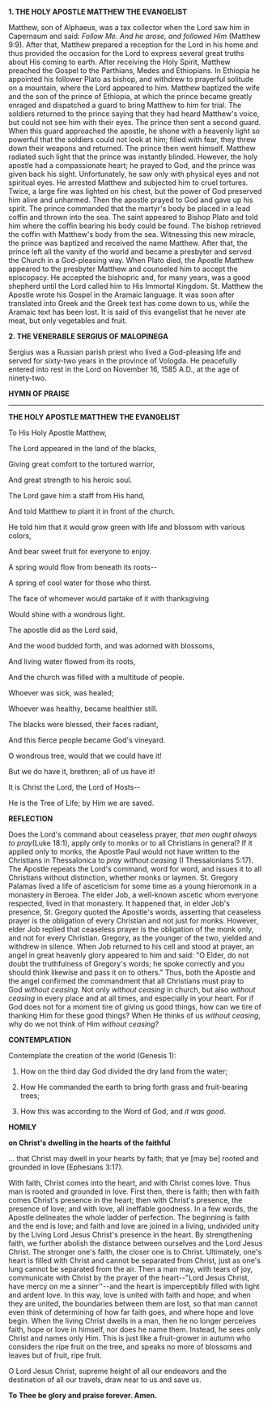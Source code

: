
**1. THE HOLY APOSTLE MATTHEW THE EVANGELIST**

Matthew, son of Alphaeus, was a tax collector when the Lord saw him in Capernaum and said: *Follow Me. And he arose, and followed Him* (Matthew 9:9). After that, Matthew prepared a reception for the Lord in his home and thus provided the occasion for the Lord to express several great truths about His coming to earth. After receiving the Holy Spirit, Matthew preached the Gospel to the Parthians, Medes and Ethiopians. In Ethiopia he appointed his follower Plato as bishop, and withdrew to prayerful solitude on a mountain, where the Lord appeared to him. Matthew baptized the wife and the son of the prince of Ethiopia, at which the prince became greatly enraged and dispatched a guard to bring Matthew to him for trial. The soldiers returned to the prince saying that they had heard Matthew's voice, but could not see him with their eyes. The prince then sent a second guard. When this guard approached the apostle, he shone with a heavenly light so powerful that the soldiers could not look at him; filled with fear, they threw down their weapons and returned. The prince then went himself. Matthew radiated such light that the prince was instantly blinded. However, the holy apostle had a compassionate heart; he prayed to God, and the prince was given back his sight. Unfortunately, he saw only with physical eyes and not spiritual eyes. He arrested Matthew and subjected him to cruel tortures. Twice, a large fire was lighted on his chest, but the power of God preserved him alive and unharmed. Then the apostle prayed to God and gave up his spirit. The prince commanded that the martyr's body be placed in a lead coffin and thrown into the sea. The saint appeared to Bishop Plato and told him where the coffin bearing his body could be found. The bishop retrieved the coffin with Matthew's body from the sea. Witnessing this new miracle, the prince was baptized and received the name Matthew. After that, the prince left all the vanity of the world and became a presbyter and served the Church in a God-pleasing way. When Plato died, the Apostle Matthew appeared to the presbyter Matthew and counseled him to accept the episcopacy. He accepted the bishopric and, for many years, was a good shepherd until the Lord called him to His Immortal Kingdom. St. Matthew the Apostle wrote his Gospel in the Aramaic language. It was soon after translated into Greek and the Greek text has come down to us, while the Aramaic text has been lost. It is said of this evangelist that he never ate meat, but only vegetables and fruit.

**2. THE VENERABLE SERGIUS OF MALOPINEGA**

Sergius was a Russian parish priest who lived a God-pleasing life and served for sixty-two years in the province of Vologda. He peacefully entered into rest in the Lord on November 16, 1585 A.D., at the age of ninety-two.



**HYMN OF PRAISE**
****

**THE HOLY APOSTLE MATTHEW THE EVANGELIST**

To His Holy Apostle Matthew,

The Lord appeared in the land of the blacks,

Giving great comfort to the tortured warrior,

And great strength to his heroic soul.

The Lord gave him a staff from His hand,

And told Matthew to plant it in front of the church.

He told him that it would grow green with life and blossom with various colors,

And bear sweet fruit for everyone to enjoy.

A spring would flow from beneath its roots--

A spring of cool water for those who thirst.

The face of whomever would partake of it with thanksgiving

Would shine with a wondrous light.

The apostle did as the Lord said,

And the wood budded forth, and was adorned with blossoms,

And living water flowed from its roots,

And the church was filled with a multitude of people.

Whoever was sick, was healed;

Whoever was healthy, became healthier still.

The blacks were blessed, their faces radiant,

And this fierce people became God's vineyard.

O wondrous tree, would that we could have it!

But we do have it, brethren; all of us have it!

It is Christ the Lord, the Lord of Hosts--

He is the Tree of Life; by Him we are saved.


**REFLECTION**

Does the Lord's command about ceaseless prayer, *that men ought always to pray*(Luke 18:1), apply only to monks or to all Christians in general? If it applied only to monks, the Apostle Paul would not have written to the Christians in Thessalonica to *pray without ceasing* (I Thessalonians 5:17). The Apostle repeats the Lord's command, word for word, and issues it to all Christians without distinction, whether monks or laymen. St. Gregory Palamas lived a life of asceticism for some time as a young hieromonk in a monastery in Beroea. The elder Job, a well-known ascetic whom everyone respected, lived in that monastery. It happened that, in elder Job's presence, St. Gregory quoted the Apostle's words, asserting that ceaseless prayer is the obligation of every Christian and not just for monks. However, elder Job replied that ceaseless prayer is the obligation of the monk only, and not for every Christian. Gregory, as the younger of the two, yielded and withdrew in silence. When Job returned to his cell and stood at prayer, an angel in great heavenly glory appeared to him and said: "O Elder, do not doubt the truthfulness of Gregory's words; he spoke correctly and you should think likewise and pass it on to others." Thus, both the Apostle and the angel confirmed the commandment that all Christians must pray to God *without ceasing*. Not only *without ceasing* in church, but also *without ceasing* in every place and at all times, and especially in your heart. For if God does not for a moment tire of giving us good things, how can we tire of thanking Him for these good things? When He thinks of us *without ceasing*, why do we not think of Him *without ceasing*?



**CONTEMPLATION**

Contemplate the creation of the world (Genesis 1):

1.  How on the third day God divided the dry land from the water;

1.  How He commanded the earth to bring forth grass and fruit-bearing trees;

1.  How this was according to the Word of God, and *it was good*.



**HOMILY**

**on Christ's dwelling in the hearts of the faithful**

… that Christ may dwell in your hearts by faith; that ye [may be] rooted and grounded in love (Ephesians 3:17).

With faith, Christ comes into the heart, and with Christ comes love. Thus man is rooted and grounded in love. First then, there is faith; then with faith comes Christ's presence in the heart; then with Christ's presence, the presence of love; and with love, all ineffable goodness. In a few words, the Apostle delineates the whole ladder of perfection. The beginning is faith and the end is love; and faith and love are joined in a living, undivided unity by the Living Lord Jesus Christ's presence in the heart. By strengthening faith, we further abolish the distance between ourselves and the Lord Jesus Christ. The stronger one's faith, the closer one is to Christ. Ultimately, one's heart is filled with Christ and cannot be separated from Christ, just as one's lung cannot be separated from the air. Then a man may, with tears of joy, communicate with Christ by the prayer of the heart--"Lord Jesus Christ, have mercy on me a sinner''--and the heart is imperceptibly filled with light and ardent love. In this way, love is united with faith and hope; and when they are united, the boundaries between them are lost, so that man cannot even think of determining of how far faith goes, and where hope and love begin. When the living Christ dwells in a man, then he no longer perceives faith, hope or love in himself, nor does he name them. Instead, he sees only Christ and names only Him. This is just like a fruit-grower in autumn who considers the ripe fruit on the tree, and speaks no more of blossoms and leaves but of fruit, ripe fruit.

O Lord Jesus Christ, supreme height of all our endeavors and the destination of all our travels, draw near to us and save us.

**To Thee be glory and praise forever. Amen.**
